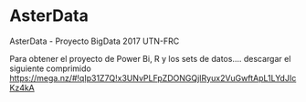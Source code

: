 # AsterData
AsterData - Proyecto BigData 2017  UTN-FRC

Para obtener el proyecto de Power Bi, R y los sets de datos.... descargar el siguiente comprimido
https://mega.nz/#!qIp31Z7Q!x3UNvPLFpZDONGQjIRyux2VuGwftApL1LYdJIcKz4kA